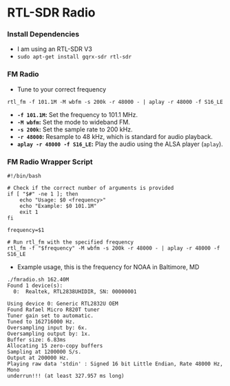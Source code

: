 # RTL-SDR Radio

### Install Dependencies

* I am using an RTL-SDR V3&#x20;
* `sudo apt-get install gqrx-sdr rtl-sdr`

### FM Radio

* Tune to your correct frequency&#x20;

```
rtl_fm -f 101.1M -M wbfm -s 200k -r 48000 - | aplay -r 48000 -f S16_LE
```

* **`-f 101.1M`:** Set the frequency to 101.1 MHz.
* **`-M wbfm`:** Set the mode to wideband FM.
* **`-s 200k`:** Set the sample rate to 200 kHz.
* **`-r 48000`:** Resample to 48 kHz, which is standard for audio playback.
* **`aplay -r 48000 -f S16_LE`:** Play the audio using the ALSA player (`aplay`).

### FM Radio Wrapper Script

```
#!/bin/bash

# Check if the correct number of arguments is provided
if [ "$#" -ne 1 ]; then
    echo "Usage: $0 <frequency>"
    echo "Example: $0 101.1M"
    exit 1
fi

frequency=$1

# Run rtl_fm with the specified frequency
rtl_fm -f "$frequency" -M wbfm -s 200k -r 48000 - | aplay -r 48000 -f S16_LE

```

* Example usage, this is the frequency for NOAA in Baltimore, MD

```
./fmradio.sh 162.40M
Found 1 device(s):
  0:  Realtek, RTL2838UHIDIR, SN: 00000001

Using device 0: Generic RTL2832U OEM
Found Rafael Micro R820T tuner
Tuner gain set to automatic.
Tuned to 162716000 Hz.
Oversampling input by: 6x.
Oversampling output by: 1x.
Buffer size: 6.83ms
Allocating 15 zero-copy buffers
Sampling at 1200000 S/s.
Output at 200000 Hz.
Playing raw data 'stdin' : Signed 16 bit Little Endian, Rate 48000 Hz, Mono
underrun!!! (at least 327.957 ms long)
```
